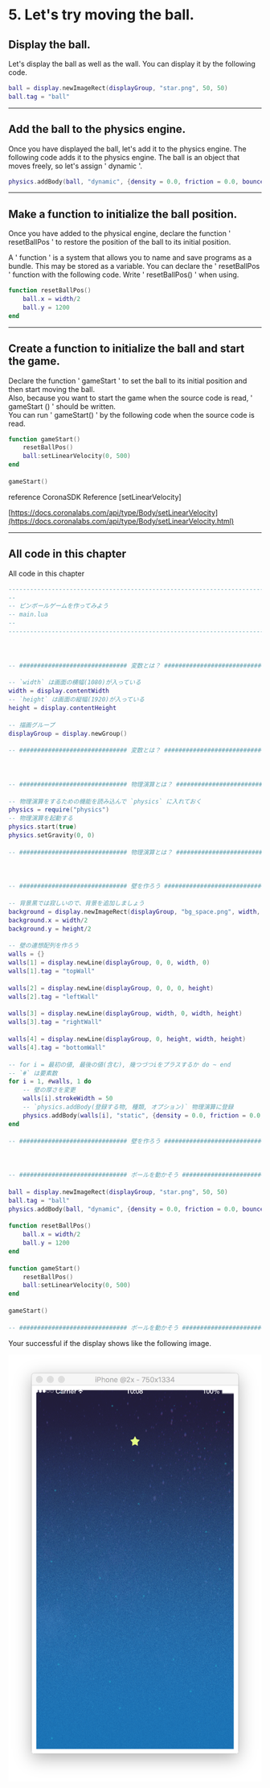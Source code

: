 # 5. Let's try moving the ball.

## Display the ball.

Let's display the ball as well as the wall.
You can display it by the following code.

```lua
ball = display.newImageRect(displayGroup, "star.png", 50, 50)
ball.tag = "ball"
```

---

## Add the ball to the physics engine.

Once you have displayed the ball, let's add it to the physics engine. 
The following code adds it to the physics engine.
The ball is an object that moves freely, so let's assign ' dynamic '.

```lua
physics.addBody(ball, "dynamic", {density = 0.0, friction = 0.0, bounce = 1.0})
```

---

## Make a function to initialize the ball position.

Once you have added to the physical engine, declare the function ' resetBallPos ' to restore the position of the ball to its initial position.

A ' function ' is a system that allows you to name and save programs as a bundle.
This may be stored as a variable.
You can declare the ' resetBallPos ' function with the following code. Write ' resetBallPos() ' when using.

```lua
function resetBallPos()
    ball.x = width/2
    ball.y = 1200
end
```

---

## Create a function to initialize the ball and start the game.

Declare the function ' gameStart ' to set the ball to its initial position and then start moving the ball.  
Also, because you want to start the game when the source code is read, ' gameStart () ' should be written.  
You can run ' gameStart() ' by the following code when the source code is read.

```lua
function gameStart()
    resetBallPos()
    ball:setLinearVelocity(0, 500)
end

gameStart()
```

reference
CoronaSDK Reference \[setLinearVelocity\] 
 
[https://docs.coronalabs.com/api/type/Body/setLinearVelocity](https://docs.coronalabs.com/api/type/Body/setLinearVelocity.html)

---


## All code in this chapter
All code in this chapter

```lua
-----------------------------------------------------------------------------------------
--
-- ピンボールゲームを作ってみよう
-- main.lua
--
-----------------------------------------------------------------------------------------



-- ############################## 変数とは？ ##############################

-- `width` は画面の横幅(1080)が入っている
width = display.contentWidth
-- `height` は画面の縦幅(1920)が入っている
height = display.contentHeight

-- 描画グループ
displayGroup = display.newGroup()

-- ############################## 変数とは？ ##############################



-- ############################## 物理演算とは？ ##############################

-- 物理演算をするための機能を読み込んで `physics` に入れておく
physics = require("physics")
-- 物理演算を起動する
physics.start(true)
physics.setGravity(0, 0)

-- ############################## 物理演算とは？ ##############################



-- ############################## 壁を作ろう ##############################

-- 背景黒では寂しいので、背景を追加しましょう
background = display.newImageRect(displayGroup, "bg_space.png", width, height)
background.x = width/2
background.y = height/2

-- 壁の連想配列を作ろう
walls = {}
walls[1] = display.newLine(displayGroup, 0, 0, width, 0)
walls[1].tag = "topWall"

walls[2] = display.newLine(displayGroup, 0, 0, 0, height)
walls[2].tag = "leftWall"

walls[3] = display.newLine(displayGroup, width, 0, width, height)
walls[3].tag = "rightWall"

walls[4] = display.newLine(displayGroup, 0, height, width, height)
walls[4].tag = "bottomWall"

-- for i = 最初の値, 最後の値(含む), 幾つづつiをプラスするか do ~ end
-- `#` は要素数
for i = 1, #walls, 1 do
    -- 壁の厚さを変更
    walls[i].strokeWidth = 50
    -- `physics.addBody(登録する物, 種類, オプション)` 物理演算に登録
    physics.addBody(walls[i], "static", {density = 0.0, friction = 0.0, bounce = 1.0})
end

-- ############################## 壁を作ろう ##############################



-- ############################## ボールを動かそう ##############################

ball = display.newImageRect(displayGroup, "star.png", 50, 50)
ball.tag = "ball"
physics.addBody(ball, "dynamic", {density = 0.0, friction = 0.0, bounce = 1.0})

function resetBallPos()
    ball.x = width/2
    ball.y = 1200
end

function gameStart()
    resetBallPos()
    ball:setLinearVelocity(0, 500)
end

gameStart()

-- ############################## ボールを動かそう ##############################


```

Your successful if the display shows like the following image.

![](./image/execBreakoutSample4.png)

